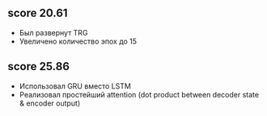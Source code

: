 ## score 20.61
* Был развернут TRG
* Увеличено количество эпох до 15


## score 25.86
* Использовал GRU вместо LSTM
* Реализовал простейший attention (dot product between decoder state & encoder output)